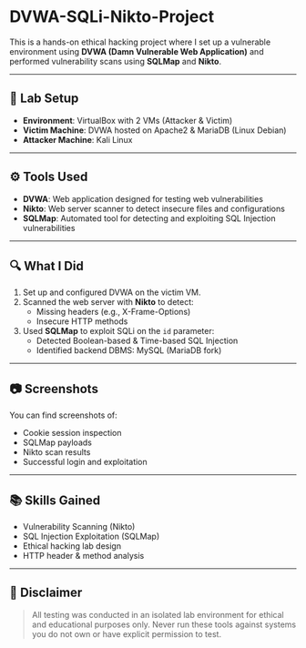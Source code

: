 # DVWA-SQLi-Nikto-Project

This is a hands-on ethical hacking project where I set up a vulnerable environment using **DVWA (Damn Vulnerable Web Application)** and performed vulnerability scans using **SQLMap** and **Nikto**.

---

## 🔧 Lab Setup

- **Environment**: VirtualBox with 2 VMs (Attacker & Victim)
- **Victim Machine**: DVWA hosted on Apache2 & MariaDB (Linux Debian)
- **Attacker Machine**: Kali Linux

---

## ⚙️ Tools Used

- **DVWA**: Web application designed for testing web vulnerabilities
- **Nikto**: Web server scanner to detect insecure files and configurations
- **SQLMap**: Automated tool for detecting and exploiting SQL Injection vulnerabilities

---

## 🔍 What I Did

1. Set up and configured DVWA on the victim VM.
2. Scanned the web server with **Nikto** to detect:
   - Missing headers (e.g., X-Frame-Options)
   - Insecure HTTP methods
3. Used **SQLMap** to exploit SQLi on the `id` parameter:
   - Detected Boolean-based & Time-based SQL Injection
   - Identified backend DBMS: MySQL (MariaDB fork)

---

## 📷 Screenshots

You can find screenshots of:
- Cookie session inspection
- SQLMap payloads
- Nikto scan results
- Successful login and exploitation

---

## 📚 Skills Gained

- Vulnerability Scanning (Nikto)
- SQL Injection Exploitation (SQLMap)
- Ethical hacking lab design
- HTTP header & method analysis

---

## 🚨 Disclaimer

> All testing was conducted in an isolated lab environment for ethical and educational purposes only. Never run these tools against systems you do not own or have explicit permission to test.
